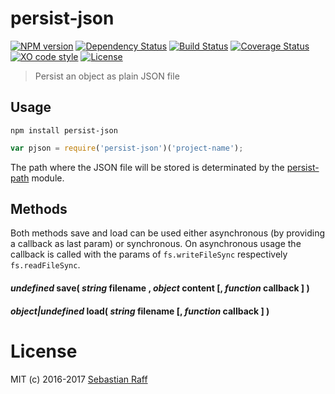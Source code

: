 # persist-json

[![NPM version](https://badge.fury.io/js/persist-json.svg)](http://badge.fury.io/js/persist-json)
[![Dependency Status](https://img.shields.io/gemnasium/hobbyquaker/persist-json.svg?maxAge=2592000)](https://gemnasium.com/github.com/hobbyquaker/persist-json)
[![Build Status](https://travis-ci.org/hobbyquaker/persist-json.svg?branch=master)](https://travis-ci.org/hobbyquaker/persist-json)
[![Coverage Status](https://coveralls.io/repos/github/hobbyquaker/persist-json/badge.svg?branch=master)](https://coveralls.io/github/hobbyquaker/persist-json?branch=master)
[![XO code style](https://img.shields.io/badge/code_style-XO-5ed9c7.svg)](https://github.com/sindresorhus/xo)
[![License][mit-badge]][mit-url]

> Persist an object as plain JSON file

## Usage

```npm install persist-json```

```Javascript
var pjson = require('persist-json')('project-name');
```

The path where the JSON file will be stored is determinated by the [persist-path](https://github.com/hobbyquaker/persist-path) module.

## Methods

Both methods save and load can be used either asynchronous (by providing a callback as last param) or synchronous.
On asynchronous usage the callback is called with the params of `fs.writeFileSync` respectively `fs.readFileSync`.

#### *undefined* save( *string* filename , *object* content [, *function* callback ] )

#### *object|undefined* load( *string* filename [, *function* callback ] )


# License

MIT (c) 2016-2017 [Sebastian Raff](https://github.com/hobbyquaker)

[mit-badge]: https://img.shields.io/badge/License-MIT-blue.svg?style=flat
[mit-url]: LICENSE

